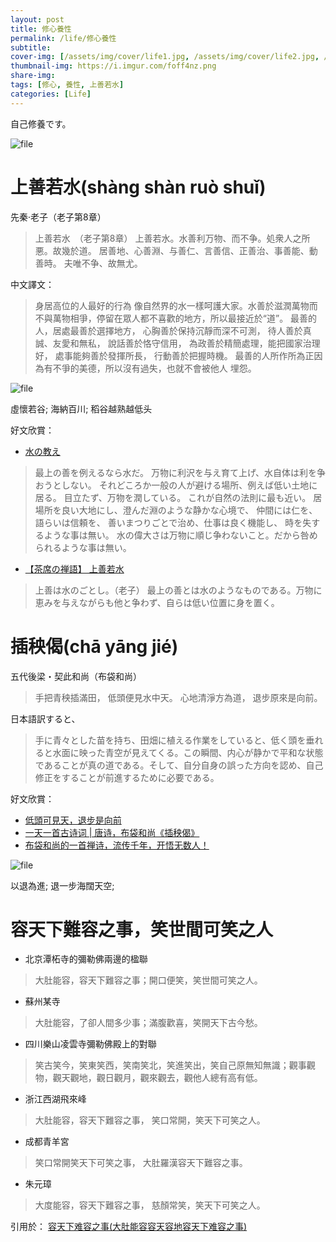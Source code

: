 ```yaml
---
layout: post
title: 修心養性
permalink: /life/修心養性
subtitle: 
cover-img: [/assets/img/cover/life1.jpg, /assets/img/cover/life2.jpg, /assets/img/cover/life3.jpg]
thumbnail-img: https://i.imgur.com/foff4nz.png
share-img:
tags: [修心, 養性, 上善若水]
categories: [Life]
---
```


自己修養です。

![file](https://i.imgur.com/foff4nz.png)

# 上善若水(shàng shàn ruò shuǐ)
先秦·老子（老子第8章）

>上善若水　（老子第8章）
上善若水。水善利万物、而不争。処衆人之所悪。故幾於道。
居善地、心善淵、与善仁、言善信、正善治、事善能、動善時。
夫唯不争、故無尤。

中文譯文：
>身居高位的人最好的行為 像自然界的水一樣呵護大家。水善於滋潤萬物而不與萬物相爭，停留在眾人都不喜歡的地方，所以最接近於“道”。
最善的人，居處最善於選擇地方，
心胸善於保持沉靜而深不可測，
待人善於真誠、友愛和無私，
說話善於恪守信用，
為政善於精簡處理，能把國家治理好，
處事能夠善於發揮所長，
行動善於把握時機。
最善的人所作所為正因為有不爭的美德，所以沒有過失，也就不會被他人
埋怨。

![file](https://i.imgur.com/frTeVe6.png)

虛懷若谷;
海納百川;
稻谷越熟越低头

好文欣賞：
+ [水の教え](http://web.agr.ehime-u.ac.jp/~water/water.htm)
>最上の善を例えるなら水だ。
万物に利沢を与え育て上げ、水自体は利を争おうとしない。
それどころか一般の人が避ける場所、例えば低い土地に居る。
目立たず、万物を潤している。
これが自然の法則に最も近い。
居場所を良い大地にし、澄んだ淵のような静かな心境で、
仲間には仁を、語らいは信頼を、
善いまつりごとで治め、仕事は良く機能し、
時を失するような事は無い。
水の偉大さは万物に順じ争わないこと。だから咎められるような事は無い。

+ [【茶席の禅語】 上善若水](http://y-tagi.art.coocan.jp/chaseki12.html)
>上善は水のごとし。（老子）
最上の善とは水のようなものである。万物に恵みを与えながらも他と争わず、自らは低い位置に身を置く。

# 插秧偈(chā yāng jié)
五代後梁・契此和尚（布袋和尚）

>手把青秧插滿田，
低頭便見水中天。
心地清淨方為道，
退步原來是向前。

日本語訳すると、
>手に青々とした苗を持ち、田畑に植える作業をしていると、低く頭を垂れると水面に映った青空が見えてくる。この瞬間、内心が静かで平和な状態であることが真の道である。そして、自分自身の誤った方向を認め、自己修正をすることが前進するために必要である。

好文欣賞：
+ [低頭可見天，退步是向前](https://www.leniency.com.tw/bowing-down-can-see-the-sky-in-water-stepping-backward-is-advancing-forward-actually)
+ [一天一首古诗词 | 唐诗，布袋和尚《插秧偈》 ](https://cul.sohu.com/a/555363576_121124711)
+ [布袋和尚的一首禅诗，流传千年，开悟无数人！](https://baijiahao.baidu.com/s?id=1647626703445006764&wfr=spider&for=pc)

![file](https://i.imgur.com/kOSwFme.png)

以退為進;
退一步海闊天空;

# 容天下難容之事，笑世間可笑之人
+ 北京潭柘寺的彌勒佛兩邊的楹聯
>大肚能容，容天下難容之事；開口便笑，笑世間可笑之人。

+ 蘇州某寺
>大肚能容，了卻人間多少事；滿腹歡喜，笑開天下古今愁。

+ 四川樂山凌雲寺彌勒佛殿上的對聯
>笑古笑今，笑東笑西，笑南笑北，笑進笑出，笑自己原無知無識；觀事觀物，觀天觀地，觀日觀月，觀來觀去，觀他人總有高有低。

+ 浙江西湖飛來峰
>大肚能容，容天下難容之事，
笑口常開，笑天下可笑之人。

+ 成都青羊宮
>笑口常開笑天下可笑之事，
大肚羅漢容天下難容之事。

+ 朱元璋
>大度能容，容天下難容之事，
慈顏常笑，笑天下可笑之人。

引用於：
[容天下难容之事(大肚能容容天容地容天下难容之事)](https://www.meijiu.com/cs/1190663.html)



